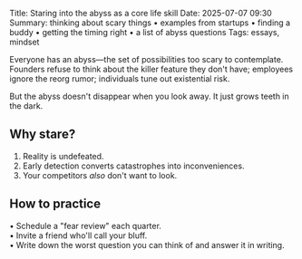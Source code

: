 Title: Staring into the abyss as a core life skill
Date: 2025-07-07 09:30
Summary: thinking about scary things • examples from startups • finding a buddy • getting the timing right • a list of abyss questions
Tags: essays, mindset

Everyone has an abyss—the set of possibilities too scary to contemplate. Founders refuse to think about the killer feature they don't have; employees ignore the reorg rumor; individuals tune out existential risk.

But the abyss doesn't disappear when you look away. It just grows teeth in the dark.

## Why stare?

1. Reality is undefeated.  
2. Early detection converts catastrophes into inconveniences.  
3. Your competitors *also* don't want to look.

## How to practice

• Schedule a "fear review" each quarter.  
• Invite a friend who'll call your bluff.  
• Write down the worst question you can think of and answer it in writing. 